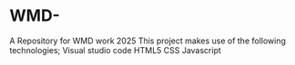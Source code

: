 # WMD-
A Repository for WMD work 2025
This project makes use of the following technologies;
Visual studio code
HTML5
CSS
Javascript
